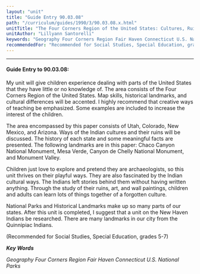 ```yaml
---
layout: "unit"
title: "Guide Entry 90.03.08"
path: "/curriculum/guides/1990/3/90.03.08.x.html"
unitTitle: "The Four Corners Region of the United States: Cultures, Ruins, and Landmarks"
unitAuthor: "Lillyann Santorelli"
keywords: "Geography Four Corners Region Fair Haven Connecticut U.S. National Parks"
recommendedFor: "Recommended for Social Studies, Special Education, grades 5-7"
---
```

<body>
<hr/>
 <h4>
  Guide Entry to 90.03.08:
 </h4>
 My unit will give children experience dealing with parts of the United States that they have little or no knowledge of. The area consists of the Four Corners Region of the United States. Map skills, historical landmarks, and cultural differences will be accented. I highly recommend that creative ways of teaching be emphasized. Some examples are included to increase the interest of the children.
 <p>
  The area encompassed by this paper consists of Utah, Colorado, New Mexico, and Arizona. Ways of the Indian cultures and their ruins will be discussed. The history of each state and some meaningful facts are presented. The following landmarks are in this paper: Chaco Canyon National Monument, Mesa Verde, Canyon de Chelly National Monument, and Monument Valley.
 </p>
 <p>
  Children just love to explore and pretend they are archaeologists, so this unit thrives on their playful ways. They are also fascinated by the Indian cultural ways. The Indians left stories behind them without having written anything. Through the study of their ruins, art, and wall paintings, children and adults can learn lots of things together of a forgotten culture.
 </p>
 <p>
  National Parks and Historical Landmarks make up so many parts of our states. After this unit is completed, I suggest that a unit on the New Haven Indians be researched. There are many landmarks in our city from the Quinnipiac Indians.
 </p>
 <p>
  (Recommended for Social Studies, Special Education, grades 5-7)
 </p>
<p>
  <b>
   <i>
    Key Words
   </i>
  </b>
  <br/>
 </p>
 <p>
  <i>
   Geography Four Corners Region Fair Haven Connecticut U.S. National Parks
  </i>
 </p>

</body>